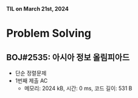 **TIL on March 21st, 2024**

# Problem Solving
## BOJ#2535: 아시아 정보 올림피아드
* 단순 정렬문제
* 1번째 제출 AC
    - 메모리: 2024 kB, 시간: 0 ms, 코드 길이: 531 B

